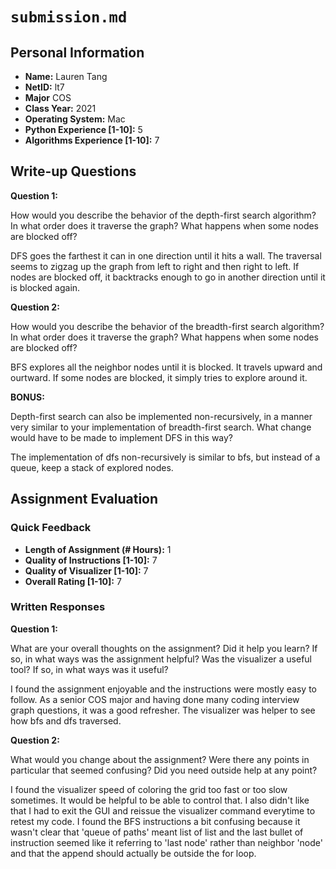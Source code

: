 # `submission.md`

## Personal Information

- **Name:** Lauren Tang
- **NetID:** lt7
- **Major** COS
- **Class Year:** 2021
- **Operating System:** Mac
- **Python Experience [1-10]:** 5
- **Algorithms Experience [1-10]:** 7

## Write-up Questions

**Question 1:** 

How would you describe the behavior of the depth-first search algorithm? In what order does it traverse the graph? What happens when some nodes are blocked off?

DFS goes the farthest it can in one direction until it hits a wall. The traversal seems to zigzag up the graph from left to right and then right to left. If nodes are blocked off, it backtracks enough to go in another direction until it is blocked again.

**Question 2:**

How would you describe the behavior of the breadth-first search algorithm? In what order does it traverse the graph? What happens when some nodes are blocked off?

BFS explores all the neighbor nodes until it is blocked. It travels upward and ourtward. If some nodes are blocked, it simply tries to explore around it.

**BONUS:**

Depth-first search can also be implemented non-recursively, in a manner very similar to your implementation of breadth-first search. What change would have to be made to implement DFS in this way?

The implementation of dfs non-recursively is similar to bfs, but instead of a queue, keep a stack of explored nodes.

## Assignment Evaluation

### Quick Feedback

- **Length of Assignment (# Hours):** 1
- **Quality of Instructions [1-10]:** 7
- **Quality of Visualizer [1-10]:** 7
- **Overall Rating [1-10]:** 7

### Written Responses

**Question 1:**

What are your overall thoughts on the assignment? Did it help you learn? If so, in what ways was the assignment helpful? Was the visualizer a useful tool? If so, in what ways was it useful?

I found the assignment enjoyable and the instructions were mostly easy to follow. As a senior COS major and having done many coding interview graph questions, it was a good refresher. The visualizer was helper to see how bfs and dfs traversed. 

**Question 2:**

What would you change about the assignment? Were there any points in particular that seemed confusing? Did you need outside help at any point?

I found the visualizer speed of coloring the grid too fast or too slow sometimes. It would be helpful to be able to control that. I also didn't like that I had to exit the GUI and reissue the visualizer command everytime to retest my code. I found the BFS instructions a bit confusing because it wasn't clear that 'queue of paths' meant list of list and the last bullet of instruction seemed like it referring to 'last node' rather than neighbor 'node' and that the append should actually be outside the for loop.

